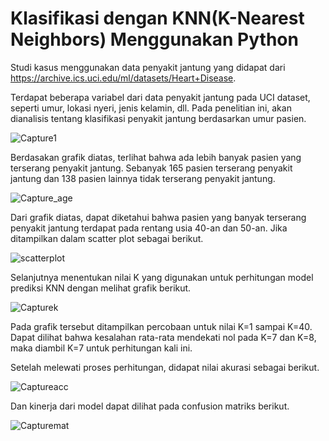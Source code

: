 # Klasifikasi dengan KNN(K-Nearest Neighbors) Menggunakan Python

Studi kasus menggunakan data penyakit jantung yang didapat dari https://archive.ics.uci.edu/ml/datasets/Heart+Disease.

Terdapat beberapa variabel dari data penyakit jantung pada UCI dataset, seperti umur, lokasi nyeri, jenis kelamin, dll. Pada penelitian ini, akan dianalisis tentang klasifikasi penyakit jantung berdasarkan umur pasien.

![Capture1](https://user-images.githubusercontent.com/73114027/107907758-1b0c6f80-6f87-11eb-87d7-3241c90c2032.PNG)

Berdasakan grafik diatas, terlihat bahwa ada lebih banyak pasien yang terserang penyakit jantung. Sebanyak 165 pasien terserang penyakit jantung dan 138 pasien lainnya tidak terserang penyakit jantung. 

![Capture_age](https://user-images.githubusercontent.com/73114027/107909711-658feb00-6f8b-11eb-9372-b6217ef0bfc1.PNG)

Dari grafik diatas, dapat diketahui bahwa pasien yang banyak terserang penyakit jantung terdapat pada rentang usia 40-an dan 50-an. Jika ditampilkan dalam scatter plot sebagai berikut.

![scatterplot](https://user-images.githubusercontent.com/73114027/107909889-d0d9bd00-6f8b-11eb-984e-17eb10d5eb56.PNG)

Selanjutnya menentukan nilai K yang digunakan untuk perhitungan model prediksi KNN dengan melihat grafik berikut.

![Capturek](https://user-images.githubusercontent.com/73114027/107910302-bb18c780-6f8c-11eb-86a4-47b4f6ed081f.PNG)

Pada grafik tersebut ditampilkan percobaan untuk nilai K=1 sampai K=40. Dapat dilihat bahwa kesalahan rata-rata mendekati nol pada K=7 dan K=8, maka diambil K=7 untuk perhitungan kali ini.

Setelah melewati proses perhitungan, didapat nilai akurasi sebagai berikut.

![Captureacc](https://user-images.githubusercontent.com/73114027/107910577-4c883980-6f8d-11eb-8cce-e7cdcd893905.PNG)

Dan kinerja dari model dapat dilihat pada confusion matriks berikut.

![Capturemat](https://user-images.githubusercontent.com/73114027/107910580-4e51fd00-6f8d-11eb-8461-7243a9a161be.PNG)

